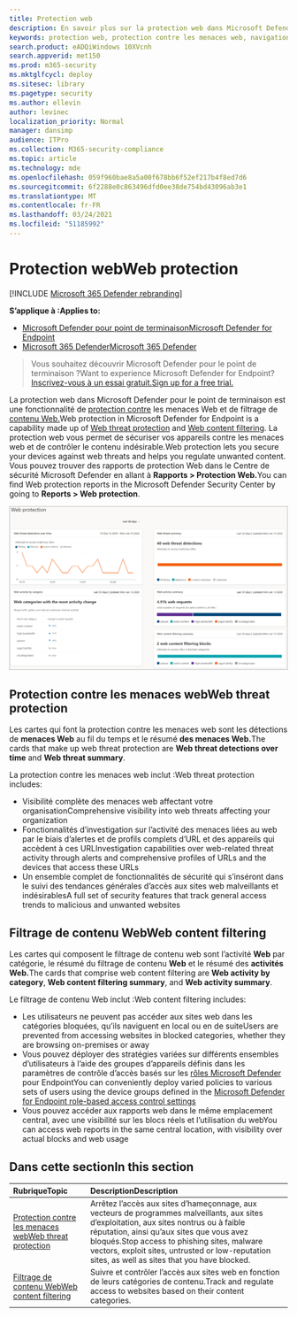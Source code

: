 ```yaml
---
title: Protection web
description: En savoir plus sur la protection web dans Microsoft Defender ATP et sur la façon dont elle peut protéger votre organisation
keywords: protection web, protection contre les menaces web, navigation web, sécurité, hameçonnage, programmes malveillants, attaque, sites web, protection réseau, Edge, Internet Explorer, Chrome, Firefox, navigateur web, sites web malveillants
search.product: eADQiWindows 10XVcnh
search.appverid: met150
ms.prod: m365-security
ms.mktglfcycl: deploy
ms.sitesec: library
ms.pagetype: security
ms.author: ellevin
author: levinec
localization_priority: Normal
manager: dansimp
audience: ITPro
ms.collection: M365-security-compliance
ms.topic: article
ms.technology: mde
ms.openlocfilehash: 059f960bae8a5a00f678bb6f52ef217b4f8ed7d6
ms.sourcegitcommit: 6f2288e0c863496dfd0ee38de754bd43096ab3e1
ms.translationtype: MT
ms.contentlocale: fr-FR
ms.lasthandoff: 03/24/2021
ms.locfileid: "51185992"
---
```

# <a name="web-protection"></a><span data-ttu-id="93594-104">Protection web</span><span class="sxs-lookup"><span data-stu-id="93594-104">Web protection</span></span>

[!INCLUDE [Microsoft 365 Defender rebranding](../../includes/microsoft-defender.md)]

<span data-ttu-id="93594-105">**S’applique à :**</span><span class="sxs-lookup"><span data-stu-id="93594-105">**Applies to:**</span></span>
- [<span data-ttu-id="93594-106">Microsoft Defender pour point de terminaison</span><span class="sxs-lookup"><span data-stu-id="93594-106">Microsoft Defender for Endpoint</span></span>](https://go.microsoft.com/fwlink/p/?linkid=2154037)
- [<span data-ttu-id="93594-107">Microsoft 365 Defender</span><span class="sxs-lookup"><span data-stu-id="93594-107">Microsoft 365 Defender</span></span>](https://go.microsoft.com/fwlink/?linkid=2118804)


><span data-ttu-id="93594-108">Vous souhaitez découvrir Microsoft Defender pour le point de terminaison ?</span><span class="sxs-lookup"><span data-stu-id="93594-108">Want to experience Microsoft Defender for Endpoint?</span></span> [<span data-ttu-id="93594-109">Inscrivez-vous à un essai gratuit.</span><span class="sxs-lookup"><span data-stu-id="93594-109">Sign up for a free trial.</span></span>](https://www.microsoft.com/microsoft-365/windows/microsoft-defender-atp?ocid=docs-wdatp-main-abovefoldlink&rtc=1)

<span data-ttu-id="93594-110">La protection web dans Microsoft Defender pour le point de terminaison est une fonctionnalité de [protection contre](web-threat-protection.md) les menaces Web et de filtrage de [contenu Web.](web-content-filtering.md)</span><span class="sxs-lookup"><span data-stu-id="93594-110">Web protection in Microsoft Defender for Endpoint is a capability made up of [Web threat protection](web-threat-protection.md) and [Web content filtering](web-content-filtering.md).</span></span> <span data-ttu-id="93594-111">La protection web vous permet de sécuriser vos appareils contre les menaces web et de contrôler le contenu indésirable.</span><span class="sxs-lookup"><span data-stu-id="93594-111">Web protection lets you secure your devices against web threats and helps you regulate unwanted content.</span></span> <span data-ttu-id="93594-112">Vous pouvez trouver des rapports de protection Web dans le Centre de sécurité Microsoft Defender en allant à **Rapports > Protection Web.**</span><span class="sxs-lookup"><span data-stu-id="93594-112">You can find Web protection reports in the Microsoft Defender Security Center by going to **Reports > Web protection**.</span></span>

![Image de toutes les cartes de protection web](images/web-protection.png)

## <a name="web-threat-protection"></a><span data-ttu-id="93594-114">Protection contre les menaces web</span><span class="sxs-lookup"><span data-stu-id="93594-114">Web threat protection</span></span>

<span data-ttu-id="93594-115">Les cartes qui font la protection contre les menaces web sont les détections de **menaces Web** au fil du temps et le résumé **des menaces Web.**</span><span class="sxs-lookup"><span data-stu-id="93594-115">The cards that make up web threat protection are **Web threat detections over time** and **Web threat summary**.</span></span>

<span data-ttu-id="93594-116">La protection contre les menaces web inclut :</span><span class="sxs-lookup"><span data-stu-id="93594-116">Web threat protection includes:</span></span>
- <span data-ttu-id="93594-117">Visibilité complète des menaces web affectant votre organisation</span><span class="sxs-lookup"><span data-stu-id="93594-117">Comprehensive visibility into web threats affecting your organization</span></span>
- <span data-ttu-id="93594-118">Fonctionnalités d’investigation sur l’activité des menaces liées au web par le biais d’alertes et de profils complets d’URL et des appareils qui accèdent à ces URL</span><span class="sxs-lookup"><span data-stu-id="93594-118">Investigation capabilities over web-related threat activity through alerts and comprehensive profiles of URLs and the devices that access these URLs</span></span>
- <span data-ttu-id="93594-119">Un ensemble complet de fonctionnalités de sécurité qui s’inséront dans le suivi des tendances générales d’accès aux sites web malveillants et indésirables</span><span class="sxs-lookup"><span data-stu-id="93594-119">A full set of security features that track general access trends to malicious and unwanted websites</span></span>

## <a name="web-content-filtering"></a><span data-ttu-id="93594-120">Filtrage de contenu Web</span><span class="sxs-lookup"><span data-stu-id="93594-120">Web content filtering</span></span>

<span data-ttu-id="93594-121">Les cartes qui composent le filtrage de contenu web sont l’activité **Web** par catégorie, le résumé du filtrage de contenu **Web** et le résumé des **activités Web.**</span><span class="sxs-lookup"><span data-stu-id="93594-121">The cards that comprise web content filtering are **Web activity by category**, **Web content filtering summary**, and **Web activity summary**.</span></span>

<span data-ttu-id="93594-122">Le filtrage de contenu Web inclut :</span><span class="sxs-lookup"><span data-stu-id="93594-122">Web content filtering includes:</span></span>
- <span data-ttu-id="93594-123">Les utilisateurs ne peuvent pas accéder aux sites web dans les catégories bloquées, qu’ils naviguent en local ou en de suite</span><span class="sxs-lookup"><span data-stu-id="93594-123">Users are prevented from accessing websites in blocked categories, whether they are browsing on-premises or away</span></span>
- <span data-ttu-id="93594-124">Vous pouvez déployer des stratégies variées sur différents ensembles d’utilisateurs à l’aide des groupes d’appareils définis dans les paramètres de contrôle d’accès basés sur les [rôles Microsoft Defender](https://docs.microsoft.com/microsoft-365/security/defender-endpoint/rbac) pour Endpoint</span><span class="sxs-lookup"><span data-stu-id="93594-124">You can conveniently deploy varied policies to various sets of users using the device groups defined in the [Microsoft Defender for Endpoint role-based access control settings](https://docs.microsoft.com/microsoft-365/security/defender-endpoint/rbac)</span></span>
- <span data-ttu-id="93594-125">Vous pouvez accéder aux rapports web dans le même emplacement central, avec une visibilité sur les blocs réels et l’utilisation du web</span><span class="sxs-lookup"><span data-stu-id="93594-125">You can access web reports in the same central location, with visibility over actual blocks and web usage</span></span>

## <a name="in-this-section"></a><span data-ttu-id="93594-126">Dans cette section</span><span class="sxs-lookup"><span data-stu-id="93594-126">In this section</span></span>

<span data-ttu-id="93594-127">Rubrique</span><span class="sxs-lookup"><span data-stu-id="93594-127">Topic</span></span> | <span data-ttu-id="93594-128">Description</span><span class="sxs-lookup"><span data-stu-id="93594-128">Description</span></span>
:---|:---
[<span data-ttu-id="93594-129">Protection contre les menaces web</span><span class="sxs-lookup"><span data-stu-id="93594-129">Web threat protection</span></span>](web-threat-protection.md) | <span data-ttu-id="93594-130">Arrêtez l’accès aux sites d’hameçonnage, aux vecteurs de programmes malveillants, aux sites d’exploitation, aux sites nontrus ou à faible réputation, ainsi qu’aux sites que vous avez bloqués.</span><span class="sxs-lookup"><span data-stu-id="93594-130">Stop access to phishing sites, malware vectors, exploit sites, untrusted or low-reputation sites, as well as sites that you have blocked.</span></span>
[<span data-ttu-id="93594-131">Filtrage de contenu Web</span><span class="sxs-lookup"><span data-stu-id="93594-131">Web content filtering</span></span>](web-content-filtering.md) | <span data-ttu-id="93594-132">Suivre et contrôler l’accès aux sites web en fonction de leurs catégories de contenu.</span><span class="sxs-lookup"><span data-stu-id="93594-132">Track and regulate access to websites based on their content categories.</span></span>
